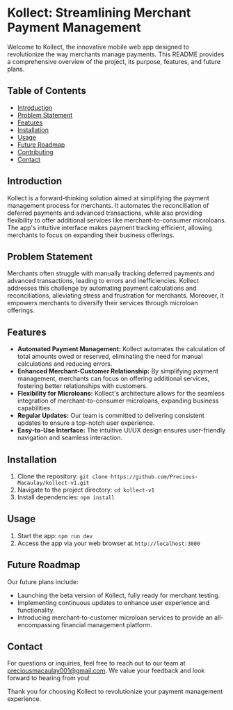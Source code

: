 # Kollect: Streamlining Merchant Payment Management

Welcome to Kollect, the innovative mobile web app designed to revolutionize the way merchants manage payments. This README provides a comprehensive overview of the project, its purpose, features, and future plans.

## Table of Contents
- [Introduction](#introduction)
- [Problem Statement](#problem-statement)
- [Features](#features)
- [Installation](#installation)
- [Usage](#usage)
- [Future Roadmap](#future-roadmap)
- [Contributing](#contributing)
- [Contact](#contact)

## Introduction
Kollect is a forward-thinking solution aimed at simplifying the payment management process for merchants. It automates the reconciliation of deferred payments and advanced transactions, while also providing flexibility to offer additional services like merchant-to-consumer microloans. The app's intuitive interface makes payment tracking efficient, allowing merchants to focus on expanding their business offerings.

## Problem Statement
Merchants often struggle with manually tracking deferred payments and advanced transactions, leading to errors and inefficiencies. Kollect addresses this challenge by automating payment calculations and reconciliations, alleviating stress and frustration for merchants. Moreover, it empowers merchants to diversify their services through microloan offerings.

## Features
- **Automated Payment Management:** Kollect automates the calculation of total amounts owed or reserved, eliminating the need for manual calculations and reducing errors.
- **Enhanced Merchant-Customer Relationship:** By simplifying payment management, merchants can focus on offering additional services, fostering better relationships with customers.
- **Flexibility for Microloans:** Kollect's architecture allows for the seamless integration of merchant-to-consumer microloans, expanding business capabilities.
- **Regular Updates:** Our team is committed to delivering consistent updates to ensure a top-notch user experience.
- **Easy-to-Use Interface:** The intuitive UI/UX design ensures user-friendly navigation and seamless interaction.

## Installation
1. Clone the repository: `git clone https://github.com/Precious-Macaulay/kollect-v1.git`
2. Navigate to the project directory: `cd kollect-v1`
3. Install dependencies: `npm install`

## Usage
1. Start the app: `npm run dev`
2. Access the app via your web browser at `http://localhost:3000`

## Future Roadmap
Our future plans include:
- Launching the beta version of Kollect, fully ready for merchant testing.
- Implementing continuous updates to enhance user experience and functionality.
- Introducing merchant-to-customer microloan services to provide an all-encompassing financial management platform.


## Contact
For questions or inquiries, feel free to reach out to our team at preciousmacaulay001@gmail.com. We value your feedback and look forward to hearing from you!

Thank you for choosing Kollect to revolutionize your payment management experience.
